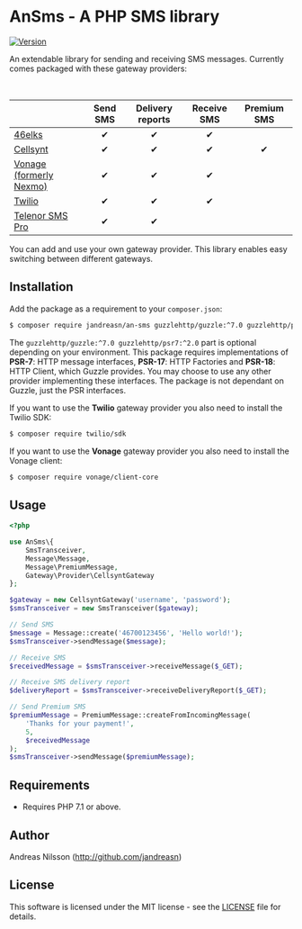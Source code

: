 # AnSms - A PHP SMS library

[![Version](http://img.shields.io/packagist/v/jandreasn/an-sms.svg?style=flat-square)](https://packagist.org/packages/jandreasn/an-sms)

An extendable library for sending and receiving SMS messages. Currently comes packaged with these gateway providers:

<br>

|                                            | Send SMS | Delivery reports | Receive SMS | Premium SMS |
|---------------------------------------------------|:--------:|:----------------:|:-----------:|:-----------:|
| [46elks](https://46elks.com/)                     |    ✔     |       ✔          |      ✔      |             |
| [Cellsynt](https://www.cellsynt.com)              |    ✔     |       ✔          |      ✔      |      ✔      |
| [Vonage (formerly Nexmo)](https://www.vonage.com) |    ✔     |       ✔          |      ✔      |             |
| [Twilio](https://www.twilio.com)                  |    ✔     |       ✔          |      ✔      |             |
| [Telenor SMS Pro](https://www.smspro.se/)         |    ✔     |       ✔          |             |             |


You can add and use your own gateway provider. This library enables easy switching between different gateways.


## Installation
Add the package as a requirement to your `composer.json`:
```bash
$ composer require jandreasn/an-sms guzzlehttp/guzzle:^7.0 guzzlehttp/psr7:^2.0
```

The `guzzlehttp/guzzle:^7.0 guzzlehttp/psr7:^2.0` part is optional depending on your environment. This package
requires implementations of **PSR-7**: HTTP message interfaces, **PSR-17**: HTTP Factories and
**PSR-18**: HTTP Client, which Guzzle provides. You may choose to use any other provider implementing these interfaces.
The package is not dependant on Guzzle, just the PSR interfaces.

If you want to use the **Twilio** gateway provider you also need to install the Twilio SDK:

```bash
$ composer require twilio/sdk
```

If you want to use the **Vonage** gateway provider you also need to install the Vonage client:

```bash
$ composer require vonage/client-core
```

## Usage
```php
<?php

use AnSms\{
    SmsTransceiver,
    Message\Message,
    Message\PremiumMessage,
    Gateway\Provider\CellsyntGateway
};

$gateway = new CellsyntGateway('username', 'password');
$smsTransceiver = new SmsTransceiver($gateway);

// Send SMS
$message = Message::create('46700123456', 'Hello world!');
$smsTransceiver->sendMessage($message);

// Receive SMS
$receivedMessage = $smsTransceiver->receiveMessage($_GET);

// Receive SMS delivery report
$deliveryReport = $smsTransceiver->receiveDeliveryReport($_GET);

// Send Premium SMS
$premiumMessage = PremiumMessage::createFromIncomingMessage(
    'Thanks for your payment!', 
    5, 
    $receivedMessage
);
$smsTransceiver->sendMessage($premiumMessage);

```


## Requirements
- Requires PHP 7.1 or above.

## Author
Andreas Nilsson (<http://github.com/jandreasn>)

## License
This software is licensed under the MIT license - see the [LICENSE](LICENSE.md) file for details.
